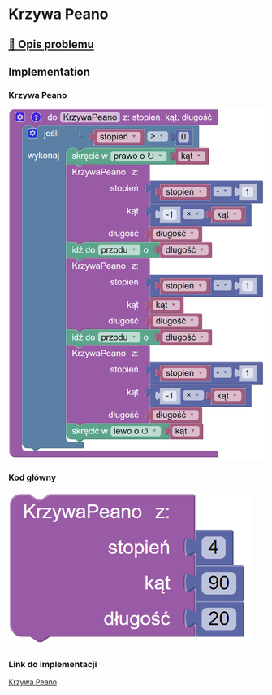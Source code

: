 # Krzywa Peano

## [:link: Opis problemu](../../../../algorithms/fractals/peano-curve.md)

## Implementation

### Krzywa Peano

![Funkcja rysująca krzywą Peano](<../../../../assets/image (24).png>)

### Kod główny

![Wywołanie funkcji rysującej krzywą Peano](<../../../../assets/image (25).png>)

### Link do implementacji

[Krzywa Peano](https://blockly.games/turtle?lang=pl&level=10#p3huw7)
